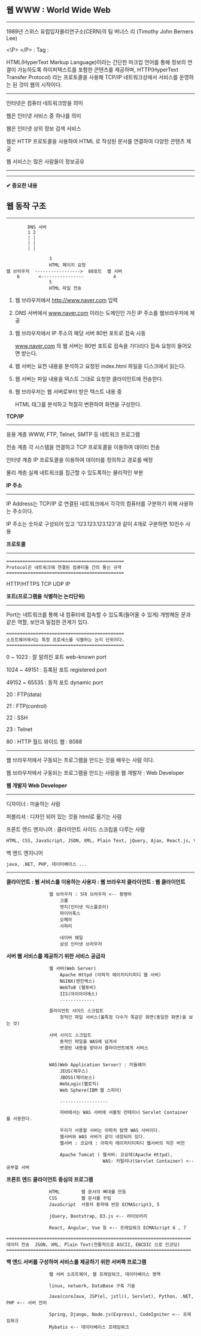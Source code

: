 ## 웹 WWW : World Wide Web

------------

1989년 스위스 유럽입자물리연구소(CERN)의 
팀 버너스 리 (Timothy John Berners Lee)

<\P> </P\> : Tag :
 
HTML(HyperText Markup Language)이라는 간단한 마크업 언어를 통해 
정보의 연결이 가능하도록 하이퍼텍스트를 포함한 콘텐츠를 제공하며,
HTTP(HyperText Transfer Protocol) 라는 프로토콜을 사용해
TCP/IP 네트워크상에서 서비스를 운영하는 된 것이 웹의 시작이다.

----------

인터넷은 컴퓨터 네트워크망을 의미

웹은 인터넷 서비스 중 하나를 의미

웹은 인터넷 상의 정보 검색 서비스

웹은 HTTP 프로토콜을 사용하여 
HTML 로 작성된 문서를 연결하여 다양한 콘텐츠 제공

웹 서비스는 많은 사람들이 정보공유

------------

<hr>

**✔ 중요한 내용**

## 웹 동작 구조

------------------

```
		DNS 서버
		1 2
		| |
		| |
		| |

				3
				HTML 페이지 요청 
웹 브라우저	----------------->  80포트  웹 서버 
	6		<----------------		    4
				5
				HTML 파일 전송

```

1.	웹 브라우저에서 http://www.naver.com 입력
2.	DNS 서버에서 www.naver.com 이라는 도메인인 가진 IP 주소를 웹브라우저에 제공
3.	웹 브라우저에서 IP 주소의 해당 서버 80번 포트로 접속 시동

	www.naver.com 의 웹 서버는 80번 포트로 접속을 기다리다 
	접속 요청이 들어오면 받는다.

4.	웹 서버는 요천 내용을 분석하고 요청된 index.html 파일을 디스크에서 읽는다.
5.	웹 서버는 파일 내용을 텍스트 그대로 요청한 클라이언트에 전송한다.
6.	웹 브라우저는 웹 서버로부터 받은 텍스트 내용 중 

	HTML 태그를 분석하고 적절히 변환하여 화면을 구성한다.


**TCP/IP**

-------------

응용	계층		WWW, FTP, Telnet, SMTP 등 네트워크 프로그램

전송 계층		각 시스템을 연결하고 TCP 프로토콜을 이용하여 데이터 전송

인터넷 계층	IP 프로토콜을 이용하여 데이터를 정의하고 경로를 배정

물리 계층		실제 네트워크를 접근할 수 있도록하는 물리적인 부분

**IP 주소** 

------------

IP Address는 TCP/IP 로 연결된 네트워크에서 
각각의 컴퓨터를 구분하기 위해 사용하는 주소이다.

IP 주소는 숫자로 구성되어 있고
'123.123.123.123'과 같이 4개로 구분하면 10진수 사용

**프로토콜**

------------

```
============================================
Protocol은 네트워크에 연결된 컴퓨터들 간의 통신 규약
============================================
```

HTTP/HTTPS
TCP 
UDP 
IP 


**포트(프로그램을 식별하는 논리단위)**

--------------------

Port는 네트워크를 통해 내 컴퓨터에 접속할 수 
있도록(들어올 수 있게) 개방해둔 문과 같은 역할,
보안과 밀접한 관계가 있다. 

```
============================================
소프트웨어에서는 특정 프로세스를 식별하는 논리 단위이다.
============================================
```

0 ~ 1023 : 잘 알려진 포트		web-known port

1024 ~ 49151 : 등록된 포트		registered port

49152 ~ 65535 : 동적 포트		dynamic port

20 : FTP(data) 

21 : FTP(control)

22 : SSH 

23 : Telnet

80 : HTTP 월드 와이드 웹 : 8088

<hr>

웹 브라우저에서 구동되는 프로그램을 만드는 것을 배우는 사람 이다. 

웹 브라우저에서 구동되는 프로그램을 만드는 사람을 웹 개발자 : Web Developer 

**웹 개발자 Web Developer**

------------------

디자이너 : 미술하는 사람

퍼블리셔 : 디자인 되어 있는 것을 html로 옮기는 사람

프론트 엔드 엔지니어 : 클라이언트 사이드 스크립을 다루는 사람

```html
HTML, CSS, JavaScript, JSON, XML, Plain Text, jQuery, Ajax, React.js, Vue.js
```

백 엔드 엔지니어 

```html
java, .NET, PHP, 데이터베이스 ...
```


---------------


**클라이언트 :  웹 서비스를 이용하는 사용자 : 웹 브라우저 클라이언트 : 웹 클라이언트** 

```
				웹 브라우저 : 5대 브라우저 <-- 황병하 
					크롬
					엣지(인터넷 익스플로러)
					파이어폭스
					오페라
					사파리

					네이버 웨일
					삼성 인터넷 브라우저
```

**서버			웹 서비스를 제공하기 위한 서비스 공급자** 

```      	
				웹 서버(Web Server)
					Apache Httpd (아파치 에이치티티피디 웹 서버)
					NGINX(엔진엑스)
					WebToB (웹투비)
					IIS(아이아이에스)
					.............

				클라이언트 사이드 스크립트
					정적인 파일 서비스(불특정 다수가 똑같은 화면(동일한 화면)을 보는 것)

				서버 사이드 스크립트
					동적인 파일을 WAS에 넘겨서
					변경된 내용을 받아서 클라이언트에게 서비스


				WAS(Web Application Server) : 미들웨어 
					JEUS(제우스)
					JBOSS(제이보스)
					WebLogic(웹로직)
					Web Sphere(IBM 웹 스피어)

					..................

					자바에서는 WAS 서버에 서블릿 컨테이너 Servlet Container 를 사용한다.
					
					우리가 사용할 서버는 아파치 탐캣 WAS 서버이다.
					웹서버와 WAS 서버가 같이 내장되어 있다.
					웹서버 : 코요테 : 아파치 에이치티티피디 웹서버의 작은 버전

					Apache Tomcat ( 웹서버: 코요테(Apache Httpd), 
									WAS: 카탈리나(Servlet Container) <-- 공부할 서버 
```


**프론트 엔드	클라이언트 중심의 프로그램**

```  			
				HTML		웹 문서의 뼈대를 만듬
				CSS			웹 문서를 꾸밈	
				JavaScript	사용자 동작에 반응 ECMAScript3, 5
				
				jQuery, Bootstrap, D3.js <-- 라이브러리 

				React, Angular, Vue 등 <-- 프레임워크 ECMAScript 6 , 7 
```

```
=====================================================================
데이터 전송	JSON, XML, Plain Text(전통적으로 ASCII, EBCDIC 으로 인코딩)
=====================================================================
```

**백 엔드		서버를 구성하며 서비스를 제공하기 위한 서버쪽 프로그램**

```
				웹 서버 소프트웨어, 웹 프레임워크, 데이터베이스 영역
				
				linux, network, DataBase 구축 기술

				Java(coreJava, JSP(el, jstl)), Servlet), Python, .NET, PHP <-- 서버 언어

				Spring, Django, Node.js(Express), CodeIgniter <-- 프레임워크
				Mybatis <-- 데이터베이스 프레임워크 
```        


